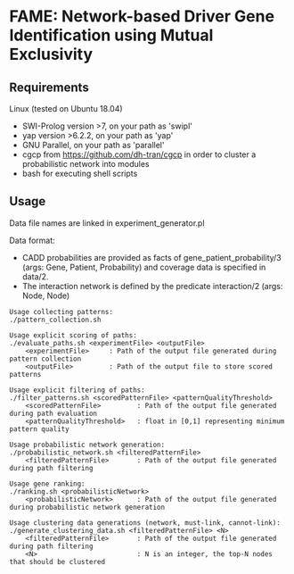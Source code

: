 # FAME: Network-based Driver Gene Identification using Mutual Exclusivity

## Requirements

Linux (tested on Ubuntu 18.04)

* SWI-Prolog version >7, on your path as 'swipl'
* yap version >6.2.2, on your path as 'yap'
* GNU Parallel, on your path as 'parallel'
* cgcp from https://github.com/dh-tran/cgcp in order to cluster a probabilistic network into modules
* bash for executing shell scripts

## Usage

Data file names are linked in experiment_generator.pl

Data format:

* CADD probabilities are provided as facts of gene_patient_probability/3 (args: Gene, Patient, Probability)
and coverage data is specified in data/2.
* The interaction network is defined by the predicate interaction/2 (args: Node, Node)

```
Usage collecting patterns:
./pattern_collection.sh

Usage explicit scoring of paths:
./evaluate_paths.sh <experimentFile> <outputFile>
    <experimentFile>     : Path of the output file generated during pattern collection
    <outputFile>         : Path of the output file to store scored patterns

Usage explicit filtering of paths:
./filter_patterns.sh <scoredPatternFile> <patternQualityThreshold>
    <scoredPatternFile>         : Path of the output file generated during path evaluation
    <patternQualityThreshold>   : float in [0,1] representing minimum pattern quality

Usage probabilistic network generation:
./probabilistic_network.sh <filteredPatternFile>
    <filteredPatternFile>       : Path of the output file generated during path filtering

Usage gene ranking:
./ranking.sh <probabilisticNetwork>
    <probabilisticNetwork>      : Path of the output file generated during probabilistic network generation

Usage clustering data generations (network, must-link, cannot-link):
./generate_clustering_data.sh <filteredPatternFile> <N>
    <filteredPatternFile>       : Path of the output file generated during path filtering
    <N>                         : N is an integer, the top-N nodes that should be clustered
```
